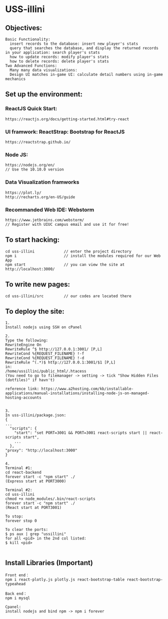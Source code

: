 # USS-illini

## Objectives:
```
Basic Functionality:
  insert records to the database: insert new player's stats
  query that searches the database, and display the returned records in your application: search player's stats
  how to update records: modify player's stats
  how to delete records: delete player's stats
Two Advanced Functions: 
  Many many data visualizations:
  Design UI matches in-game UI: calculate detail numbers using in-game mechanics
```

## Set up the environment:
### ReactJS Quick Start:
```
https://reactjs.org/docs/getting-started.html#try-react
```
### UI framwork: ReactStrap: Bootstrap for ReactJS
```
https://reactstrap.github.io/
```
### Node JS:
```
https://nodejs.org/en/
// Use the 10.10.0 version
```
### Data Visualization framworks
```
https://plot.ly/
http://recharts.org/en-US/guide
```
### Recommanded Web IDE: Webstorm
```
https://www.jetbrains.com/webstorm/
// Register with UIUC campus email and use it for free!
```
## To start hacking:
```
cd uss-illini             // enter the project directory
npm i                     // install the modules required for our Web App
npm start                 // you can view the site at http://localhost:3000/
```
## To write new pages:                
```
cd uss-illini/src         // our codes are located there               
```

## To deploy the site:
```
1.
Install nodejs using SSH on cPanel

2.
Type the following:
RewriteEngine On
RewriteRule ^$ http://127.0.0.1:3001/ [P,L]
RewriteCond %{REQUEST_FILENAME} !-f
RewriteCond %{REQUEST_FILENAME} !-d
RewriteRule ^(.*)$ http://127.0.0.1:3001/$1 [P,L]
in:
/home/ussillini/public_html/.htacess
(You need to go to filemanager -> setting -> tick "Show Hidden Files (dotfiles)" if havn't)

reference link: https://www.a2hosting.com/kb/installable-applications/manual-installations/installing-node-js-on-managed-hosting-accounts


3.
In uss-illini/package.json:
{
...
  "scripts": {
    "start": "set PORT=3001 && PORT=3001 react-scripts start || react-scripts start",
    ...
  },
"proxy": "http://localhost:3000"
}

4.
Terminal #1:
cd react-backend
forever start -c "npm start" ./
(Express start at PORT3000)

Terminal #2:
cd uss-illini 
chmod +x node_modules/.bin/react-scripts
forever start -c "npm start" ./
(React start at PORT3001)

To stop: 
forever stop 0

To clear the ports:
$ ps aux | grep "ussillini"
for all <pid> in the 2nd col listed:
$ kill <pid>


```

## Install Libraries (Important)
```
Front end：
npm i react-plotly.js plotly.js react-bootstrap-table react-bootstrap-typeahead

Back end：
npm i mysql

Cpanel:
install nodejs and bind npm -> npm i forever
```
